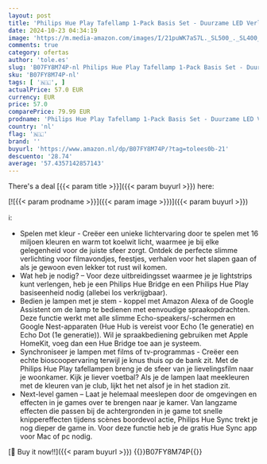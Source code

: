 ```yaml
---
layout: post
title: 'Philips Hue Play Tafellamp 1-Pack Basis Set - Duurzame LED Verlichting - Wit en Gekleurd Licht - Dimbaar - Verbind met Hue Bridge - Werkt met Alexa en Google Home - Wit'
date: 2024-10-23 04:34:19
image: 'https://m.media-amazon.com/images/I/21puWK7aS7L._SL500_._SL400_.jpg'
comments: true
category: ofertas
author: 'tole.es'
slug: 'B07FY8M74P-nl Philips Hue Play Tafellamp 1-Pack Basis Set - Duurzame LED...'
sku: 'B07FY8M74P-nl'
tags: [ '🇳🇱', ]
actualPrice: 57.0 EUR
currency: EUR
price: 57.0
comparePrice: 79.99 EUR
prodname: 'Philips Hue Play Tafellamp 1-Pack Basis Set - Duurzame LED Verlichting - Wit en Gekleurd Licht - Dimbaar - Verbind met Hue Bridge - Werkt met Alexa en Google Home - Wit'
country: 'nl'
flag: '🇳🇱'
brand: ''
buyurl: 'https://www.amazon.nl/dp/B07FY8M74P/?tag=tolees0b-21'
descuento: '28.74'
average: '57.4357142857143'
---
```


There's a deal [{{< param title >}}]({{< param buyurl >}})  here:

[![{{< param prodname >}}]({{< param image >}})]({{< param buyurl >}})

ℹ️:

- Spelen met kleur - Creëer een unieke lichtervaring door te spelen met 16 miljoen kleuren en warm tot koelwit licht, waarmee je bij elke gelegenheid voor de juiste sfeer zorgt. Ontdek de perfecte slimme verlichting voor filmavondjes, feestjes, verhalen voor het slapen gaan of als je gewoon even lekker tot rust wil komen.
- Wat heb je nodig? – Voor deze uitbreidingsset waarmee je je lightstrips kunt verlengen, heb je een Philips Hue Bridge en een Philips Hue Play basiseenheid nodig (allebei los verkrijgbaar).
- Bedien je lampen met je stem - koppel met Amazon Alexa of de Google Assistent om de lamp te bedienen met eenvoudige spraakopdrachten. Deze functie werkt met alle slimme Echo-speakers/-schermen en Google Nest-apparaten (Hue Hub is vereist voor Echo (1e generatie) en Echo Dot (1e generatie)). Wil je spraakbediening gebruiken met Apple HomeKit, voeg dan een Hue Bridge toe aan je systeem.
- Synchroniseer je lampen met films of tv-programmas - Creëer een echte bioscoopervaring terwijl je knus thuis op de bank zit. Met de Philips Hue Play tafellampen breng je de sfeer van je lievelingsfilm naar je woonkamer. Kijk je liever voetbal? Als je de lampen laat meekleuren met de kleuren van je club, lijkt het net alsof je in het stadion zit.
- Next-level gamen – Laat je helemaal meeslepen door de omgevingen en effecten in je games over te brengen naar je kamer. Van langzame effecten die passen bij de achtergronden in je game tot snelle knippereffecten tijdens scènes boordevol actie, Philips Hue Sync trekt je nog dieper de game in. Voor deze functie heb je de gratis Hue Sync app voor Mac of pc nodig.

[🛒 Buy it now!!]({{< param buyurl >}})
{{<world>}}B07FY8M74P{{</world>}}
